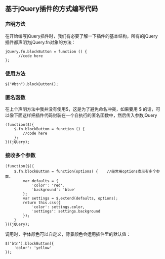 基于jQuery插件的方式编写代码
----

### 声明方法
在开始编写jQuery插件时，我们有必要了解一下插件的基本结构，所有的jQuery插件都声明为jQuery.fn对象的方法：

```
jQuery.fn.blockButton = function () {
      //code here
};
```

### 使用方法

```
$("#btn").blockButton();
```
### 匿名函数
在上个声明方法中我并没有使用$，这是为了避免命名冲突，如果要用 $ 的话，可以像下面这样把插件代码封装在一个自执行的匿名函数中，然后传入参数jQuery

```
(function($){
    $.fn.blockButton = function () {
        //code here
    };
})(jQUery);
```

### 接收多个参数

```
(function($){
	$.fn.blockButton = function(options) {    //经常用options表示有多个参数。
	    var defaults = {
	        'color': 'red',
	        'background': 'blue'
	    };
	    var settings = $.extend(defaults, options);
	    return this.css({
	        'color': settings.color,
	        'settings': settings.background
	    });
	}
})(jQUery);
```
调用时，字体颜色可以自定义，背景颜色会运用插件里的默认值：

```
$('btn').blockButton({
    'color': 'yellow'
});
```
